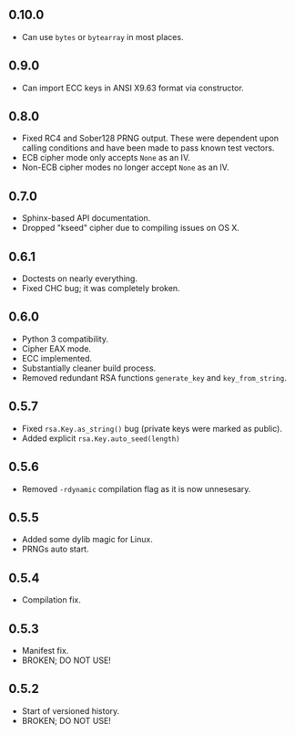 0.10.0
------
- Can use `bytes` or `bytearray` in most places.

0.9.0
-----
- Can import ECC keys in ANSI X9.63 format via constructor.

0.8.0
-----
- Fixed RC4 and Sober128 PRNG output. These were dependent upon calling
  conditions and have been made to pass known test vectors.
- ECB cipher mode only accepts `None` as an IV.
- Non-ECB cipher modes no longer accept `None` as an IV.

0.7.0
-----
- Sphinx-based API documentation.
- Dropped "kseed" cipher due to compiling issues on OS X.

0.6.1
-----
- Doctests on nearly everything.
- Fixed CHC bug; it was completely broken.

0.6.0
-----
- Python 3 compatibility.
- Cipher EAX mode.
- ECC implemented.
- Substantially cleaner build process.
- Removed redundant RSA functions `generate_key` and `key_from_string`.

0.5.7
-----
- Fixed `rsa.Key.as_string()` bug (private keys were marked as public).
- Added explicit `rsa.Key.auto_seed(length)`

0.5.6
-----
- Removed `-rdynamic` compilation flag as it is now unnesesary.

0.5.5
-----
- Added some dylib magic for Linux.
- PRNGs auto start.

0.5.4
-----
- Compilation fix.

0.5.3
-----
- Manifest fix.
- BROKEN; DO NOT USE!

0.5.2
-----
- Start of versioned history.
- BROKEN; DO NOT USE!
